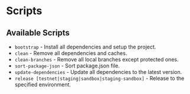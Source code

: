 # Scripts

## Available Scripts

- `bootstrap` - Install all dependencies and setup the project.
- `clean` - Remove all dependencies and caches.
- `clean-branches` - Remove all local branches except protected ones.
- `sort-package-json` - Sort package.json file.
- `update-dependencies` - Update all dependencies to the latest version.
- `release [testnet|staging|sandbox|staging-sandbox]` - Release to the specified environment.
